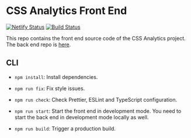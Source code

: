 # CSS Analytics Front End

[![Netlify Status](https://api.netlify.com/api/v1/badges/adc6023e-387f-4593-a560-2078e2254c68/deploy-status)](https://app.netlify.com/sites/css-analytics/deploys) [![Build Status](https://travis-ci.com/chuntonggao/css-analytics-frontend.svg?branch=master)](https://travis-ci.com/chuntonggao/css-analytics-frontend)


This repo contains the front end source code of the CSS Analytics project. The back end repo is [here](https://github.com/chuntonggao/css-analytics-backend).

## CLI

- `npm install`: Install dependencies.

- `npm run fix`: Fix style issues.

- `npm run check`: Check Prettier, ESLint and TypeScript configuration.

- `npm run start`: Start the front end in development mode. You need to start the back end in development mode locally as well.

- `npm run build`: Trigger a production build.